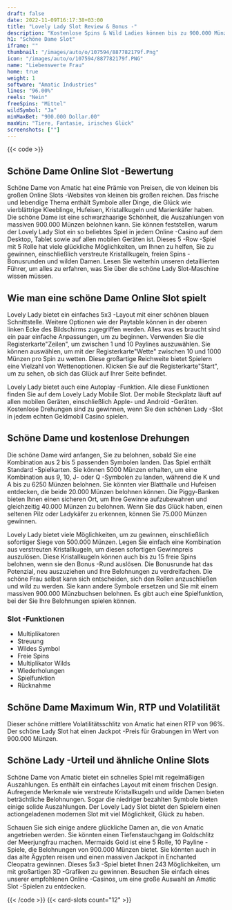 ```yaml
---
draft: false
date: 2022-11-09T16:17:38+03:00
title: "Lovely Lady Slot Review & Bonus -"
description: "Kostenlose Spins & Wild Ladies können bis zu 900.000 Münzen im Lovely Lady Slot von Amatic freischalten! Lesen Sie unsere Rezension, um herauszufinden, wie Sie gewinnen können! Enthält alle Details & RTP."
h1: "Schöne Dame Slot"
iframe: ""
thumbnail: "/images/auto/o/107594/887782179f.Png"
icon: "/images/auto/o/107594/887782179f.PNG"
name: "Liebenswerte Frau"
home: true
weight: 1
software: "Amatic Industries"
lines: "96.00%"
reels: "Nein"
freeSpins: "Mittel"
wildSymbol: "Ja"
minMaxBet: "900.000 Dollar.00"
maxWin: "Tiere, Fantasie, irisches Glück"
screenshots: [""]
---
```


{{< code >}}<h2>Schöne Dame Online Slot -Bewertung</h2><p>Schöne Dame von Amatic hat eine Prämie von Preisen, die von kleinen bis großen Online Slots -Websites von kleinen bis großen reichen. Das frische und lebendige Thema enthält Symbole aller Dinge, die Glück wie vierblättrige Kleeblinge, Hufeisen, Kristallkugeln und Marienkäfer haben. Die schöne Dame ist eine schwarzhaarige Schönheit, die Auszahlungen von massiven 900.000 Münzen belohnen kann. Sie können feststellen, warum der Lovely Lady Slot ein so beliebtes Spiel in jedem Online -Casino auf dem Desktop, Tablet sowie auf allen mobilen Geräten ist. Dieses 5 -Row -Spiel mit 5 Rolle hat viele glückliche Möglichkeiten, um Ihnen zu helfen, Sie zu gewinnen, einschließlich verstreute Kristallkugeln, freien Spins -Bonusrunden und wilden Damen. Lesen Sie weiterhin unseren detaillierten Führer, um alles zu erfahren, was Sie über die schöne Lady Slot-Maschine wissen müssen.</p><h2>Wie man eine schöne Dame Online Slot spielt</h2><p>Lovely Lady bietet ein einfaches 5x3 -Layout mit einer schönen blauen Schnittstelle. Weitere Optionen wie der Paytable können in der oberen linken Ecke des Bildschirms zugegriffen werden. Alles was es braucht sind ein paar einfache Anpassungen, um zu beginnen. Verwenden Sie die Registerkarte"Zeilen", um zwischen 1 und 10 Paylines auszuwählen.  Sie können auswählen, um mit der Registerkarte"Wette" zwischen 10 und 1000 Münzen pro Spin zu wetten. Diese großartige Reichweite bietet Spielern eine Vielzahl von Wettenoptionen. Klicken Sie auf die Registerkarte"Start", um zu sehen, ob sich das Glück auf Ihrer Seite befindet.</p><p>Lovely Lady bietet auch eine Autoplay -Funktion. Alle diese Funktionen finden Sie auf dem Lovely Lady Mobile Slot. Der mobile Steckplatz läuft auf allen mobilen Geräten, einschließlich Apple- und Android -Geräten. Kostenlose Drehungen sind zu gewinnen, wenn Sie den schönen Lady -Slot in jedem echten Geldmobil Casino spielen.</p><h2>Schöne Dame und kostenlose Drehungen</h2><p>Die schöne Dame wird anfangen, Sie zu belohnen, sobald Sie eine Kombination aus 2 bis 5 passenden Symbolen landen. Das Spiel enthält Standard -Spielkarten. Sie können 5000 Münzen erhalten, um eine Kombination aus 9, 10, J- oder Q -Symbolen zu landen, während die K und A bis zu 6250 Münzen belohnen. Sie könnten vier Blatthalle und Hufeisen entdecken, die beide 20.000 Münzen belohnen können. Die Piggy-Banken bieten Ihnen einen sicheren Ort, um Ihre Gewinne aufzubewahren und gleichzeitig 40.000 Münzen zu belohnen. Wenn Sie das Glück haben, einen seltenen Pilz oder Ladykäfer zu erkennen, können Sie 75.000 Münzen gewinnen.</p><p>Lovely Lady bietet viele Möglichkeiten, um zu gewinnen, einschließlich sofortiger Siege von 500.000 Münzen. Legen Sie einfach eine Kombination aus verstreuten Kristallkugeln, um diesen sofortigen Gewinnpreis auszulösen. Diese Kristallkugeln können auch bis zu 15 freie Spins belohnen, wenn sie den Bonus -Rund auslösen. Die Bonusrunde hat das Potenzial, neu auszuziehen und Ihre Belohnungen zu verdreifachen. Die schöne Frau selbst kann sich entscheiden, sich den Rollen anzuschließen und wild zu werden. Sie kann andere Symbole ersetzen und Sie mit einem massiven 900.000 Münzbuchsen belohnen. Es gibt auch eine Spielfunktion, bei der Sie Ihre Belohnungen spielen können.</p><h3>
Slot -Funktionen</h3><ul>
<li></span>
Multiplikatoren</li>
<li></span>
Streuung</li>
<li></span>
Wildes Symbol</li>
<li></span>
Freie Spins</li>
<li></span>
Multiplikator Wilds</li>
<li></span>
Wiederholungen</li>
<li></span>
Spielfunktion</li>
<li></span>
Rücknahme</li></ul><h2>Schöne Dame Maximum Win, RTP und Volatilität</h2><p>Dieser schöne mittlere Volatilitätsschlitz von Amatic hat einen RTP von 96%. Der schöne Lady Slot hat einen Jackpot -Preis für Grabungen im Wert von 900.000 Münzen.</p><h2>Schöne Lady -Urteil und ähnliche Online Slots</h2><p>Schöne Dame von Amatic bietet ein schnelles Spiel mit regelmäßigen Auszahlungen. Es enthält ein einfaches Layout mit einem frischen Design. Aufregende Merkmale wie verstreute Kristallkugeln und wilde Damen bieten beträchtliche Belohnungen. Sogar die niedriger bezahlten Symbole bieten einige solide Auszahlungen. Der Lovely Lady Slot bietet den Spielern einen actiongeladenen modernen Slot mit viel Möglichkeit, Glück zu haben.</p><p>Schauen Sie sich einige andere glückliche Damen an, die von Amatic angetrieben werden. Sie könnten einen Tiefenstauchgang im Goldschlitz der Meerjungfrau machen. Mermaids Gold ist eine 5 Rolle, 10 Payline -Spiele, die Belohnungen von 900.000 Münzen bietet. Sie könnten auch in das alte Ägypten reisen und einen massiven Jackpot in Enchanted Cleopatra gewinnen. Dieses 5x3 -Spiel bietet Ihnen 243 Möglichkeiten, um mit großartigen 3D -Grafiken zu gewinnen. Besuchen Sie einfach eines unserer empfohlenen Online -Casinos, um eine große Auswahl an Amatic Slot -Spielen zu entdecken.</p>{{< /code >}}
 {{< card-slots count="12" >}}